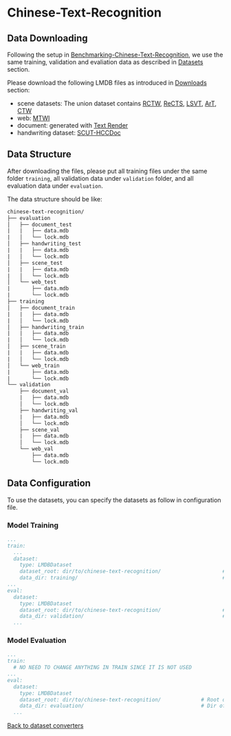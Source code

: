 # Chinese-Text-Recognition

## Data Downloading

Following the setup in [Benchmarking-Chinese-Text-Recognition](https://github.com/FudanVI/benchmarking-chinese-text-recognition), we use the same training, validation and evaliation data as described in [Datasets](https://github.com/FudanVI/benchmarking-chinese-text-recognition#datasets) section.

Please download the following LMDB files as introduced in [Downloads](https://github.com/FudanVI/benchmarking-chinese-text-recognition/blob/main/README.md#download) section:

- scene datasets: The union dataset contains [RCTW](https://rctw.vlrlab.net/dataset), [ReCTS](https://rrc.cvc.uab.es/?ch=12&com=downloads), [LSVT](https://rrc.cvc.uab.es/?ch=16&com=introduction), [ArT](https://rrc.cvc.uab.es/?ch=14&com=downloads), [CTW](https://link.springer.com/article/10.1007/s11390-019-1923-y)
- web: [MTWI](https://tianchi.aliyun.com/competition/entrance/231684/introduction)
- document: generated with [Text Render](https://github.com/oh-my-ocr/text_renderer)
- handwriting dataset: [SCUT-HCCDoc](https://github.com/HCIILAB/SCUT-HCCDoc_Dataset_Release)

## Data Structure

After downloading the files, please put all training files under the same folder `training`, all validation data under `validation` folder, and all evaluation data under `evaluation`.

The data structure should be like:

```txt
chinese-text-recognition/
├── evaluation
│   ├── document_test
|   |   ├── data.mdb
|   │   └── lock.mdb
│   ├── handwriting_test
|   |   ├── data.mdb
|   │   └── lock.mdb
│   ├── scene_test
|   |   ├── data.mdb
|   │   └── lock.mdb
│   └── web_test
|       ├── data.mdb
|       └── lock.mdb
├── training
│   ├── document_train
|   |   ├── data.mdb
|   │   └── lock.mdb
│   ├── handwriting_train
|   |   ├── data.mdb
|   │   └── lock.mdb
│   ├── scene_train
|   |   ├── data.mdb
|   │   └── lock.mdb
│   └── web_train
|       ├── data.mdb
|       └── lock.mdb
└── validation
    ├── document_val
    |   ├── data.mdb
    │   └── lock.mdb
    ├── handwriting_val
    |   ├── data.mdb
    │   └── lock.mdb
    ├── scene_val
    |   ├── data.mdb
    │   └── lock.mdb
    └── web_val
        ├── data.mdb
        └── lock.mdb

```

## Data Configuration

To use the datasets, you can specify the datasets as follow in configuration file.

### Model Training

```yaml
...
train:
  ...
  dataset:
    type: LMDBDataset
    dataset_root: dir/to/chinese-text-recognition/                    # Root dir of training dataset
    data_dir: training/                                               # Dir of training dataset, concatenated with `dataset_root` to be the complete dir of training dataset
...
eval:
  dataset:
    type: LMDBDataset
    dataset_root: dir/to/chinese-text-recognition/                    # Root dir of validation dataset
    data_dir: validation/                                             # Dir of validation dataset, concatenated with `dataset_root` to be the complete dir of validation dataset
  ...
```

### Model Evaluation

```yaml
...
train:
  # NO NEED TO CHANGE ANYTHING IN TRAIN SINCE IT IS NOT USED
...
eval:
  dataset:
    type: LMDBDataset
    dataset_root: dir/to/chinese-text-recognition/             # Root dir of evaluation dataset
    data_dir: evaluation/                                      # Dir of evaluation dataset, concatenated with `dataset_root` to be the complete dir of evaluation dataset
  ...
```

[Back to dataset converters](converters.md)
